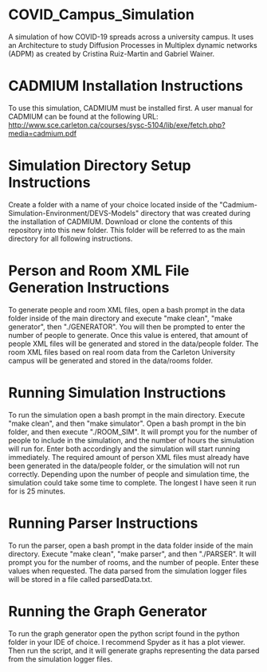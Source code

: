 # COVID_Campus_Simulation
A simulation of how COVID-19 spreads across a university campus. It uses an Architecture to study Diffusion Processes in Multiplex dynamic networks (ADPM) as created by Cristina Ruiz-Martin and Gabriel Wainer. 

# CADMIUM Installation Instructions
To use this simulation, CADMIUM must be installed first. A user manual for CADMIUM can be found at the following URL: 
http://www.sce.carleton.ca/courses/sysc-5104/lib/exe/fetch.php?media=cadmium.pdf

# Simulation Directory Setup Instructions
Create a folder with a name of your choice located inside of the "Cadmium-Simulation-Environment/DEVS-Models" directory that was created during the installation of CADMIUM. Download or clone the contents of this repository into this new folder. This folder will be referred to as the main directory for all following instructions.

# Person and Room XML File Generation Instructions
To generate people and room XML files, open a bash prompt in the data folder inside of the main directory and execute "make clean", "make generator", then "./GENERATOR". You will then be prompted to enter the number of people to generate. Once this value is entered, that amount of people XML files will be generated and stored in the data/people folder. The room XML files based on real room data from the Carleton University campus will be generated and stored in the data/rooms folder.

# Running Simulation Instructions
To run the simulation open a bash prompt in the main directory. Execute "make clean", and then "make simulator". Open a bash prompt in the bin folder, and then execute "./ROOM_SIM". It will prompt you for the number of people to include in the simulation, and the number of hours the simulation will run for. Enter both accordingly and the simulation will start running immediately. The required amount of person XML files must already have been generated in the data/people folder, or the simulation will not run correctly. Depending upon the number of people and simulation time, the simulation could take some time to complete. The longest I have seen it run for is 25 minutes.

# Running Parser Instructions
To run the parser, open a bash prompt in the data folder inside of the main directory. Execute "make clean", "make parser", and then "./PARSER". It will prompt you for the number of rooms, and the number of people. Enter these values when requested. The data parsed from the simulation logger files will be stored in a file called parsedData.txt.

# Running the Graph Generator
To run the graph generator open the python script found in the python folder in your IDE of choice. I recommend Spyder as it has a plot viewer. Then run the script, and it will generate graphs representing the data parsed from the simulation logger files.

